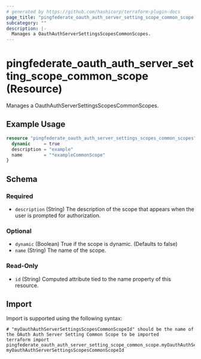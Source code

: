 ```yaml
---
# generated by https://github.com/hashicorp/terraform-plugin-docs
page_title: "pingfederate_oauth_auth_server_setting_scope_common_scope Resource - terraform-provider-pingfederate"
subcategory: ""
description: |-
  Manages a OauthAuthServerSettingsScopesCommonScopes.
---
```


# pingfederate_oauth_auth_server_setting_scope_common_scope (Resource)

Manages a OauthAuthServerSettingsScopesCommonScopes.

## Example Usage

```terraform
resource "pingfederate_oauth_auth_server_settings_scopes_common_scopes" "oauthAuthServerSettingsScopesCommonScopesExample" {
  dynamic     = true
  description = "example"
  name        = "*exampleCommonScope"
}
```

<!-- schema generated by tfplugindocs -->
## Schema

### Required

- `description` (String) The description of the scope that appears when the user is prompted for authorization.

### Optional

- `dynamic` (Boolean) True if the scope is dynamic. (Defaults to false)
- `name` (String) The name of the scope.

### Read-Only

- `id` (String) Computed attribute tied to the name property of this resource.

## Import

Import is supported using the following syntax:

```shell
# "myOauthAuthServerSettingsScopesCommonScopeId" should be the name of the OAuth Auth Server Setting Common Scope to be imported
terraform import pingfederate_oauth_auth_server_setting_scope_common_scope.myOauthAuthServerSettingsScopesCommonScope myOauthAuthServerSettingsScopesCommonScopeId
```
